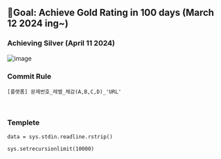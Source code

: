 ## 🎯Goal: Achieve Gold Rating in 100 days (March 12 2024 ing~)
### Achieving Silver (April 11 2024) 
![image](https://github.com/ray9583/ReadyForAlgorithmTest/assets/70637892/193dc23b-e490-4c25-9461-d57fcca51659)

### Commit Rule


```
[플랫폼] 문제번호_레벨_체감(A,B,C,D)_'URL'
```
<br/>

### Templete
```
data = sys.stdin.readline.rstrip()

sys.setrecursionlimit(10000)
```
